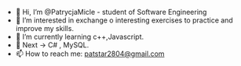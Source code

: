 - 👋 Hi, I’m @PatrycjaMicle - student of Software Engineering
- 👀 I’m interested in exchange o interesting exercises to practice and improve my skills.
- 🌱 I’m currently learning c++,Javascript.
- 🌱 Next -> C# , MySQL.
- 📫 How to reach me: patstar2804@gmail.com

<!---
PatrycjaMicle/PatrycjaMicle is a ✨ special ✨ repository because its `README.md` (this file) appears on your GitHub profile.
You can click the Preview link to take a look at your changes.
--->
